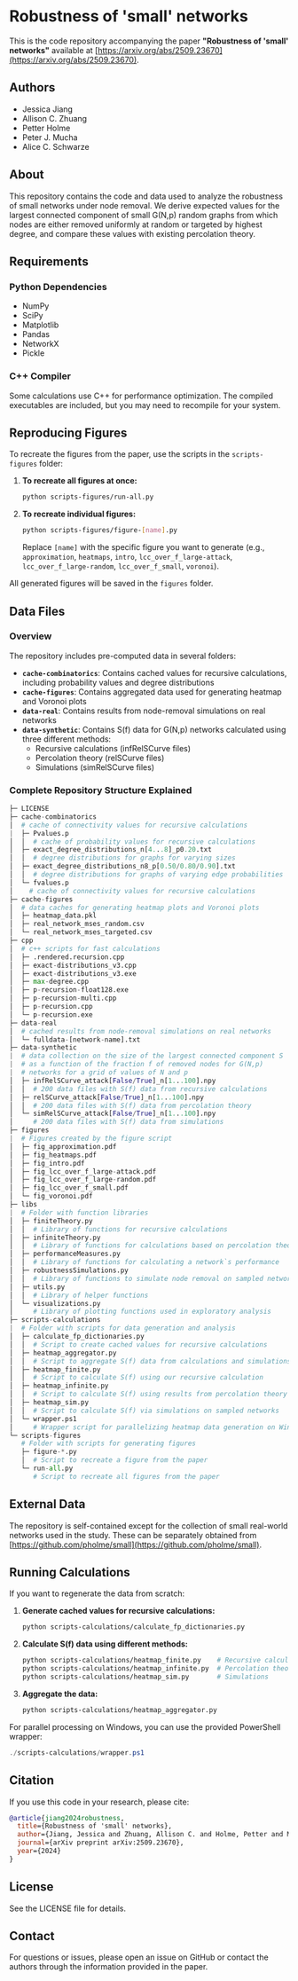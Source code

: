 # Robustness of 'small' networks

This is the code repository accompanying the paper **"Robustness of 'small' networks"** available at [https://arxiv.org/abs/2509.23670](https://arxiv.org/abs/2509.23670).

## Authors

- Jessica Jiang
- Allison C. Zhuang
- Petter Holme
- Peter J. Mucha
- Alice C. Schwarze

## About

This repository contains the code and data used to analyze the robustness of small networks under node removal. We derive expected values for the largest connected component of small G(N,p) random graphs from which nodes are either removed uniformly at random or targeted by highest degree, and compare these values with existing percolation theory.

## Requirements

### Python Dependencies
- NumPy
- SciPy
- Matplotlib
- Pandas
- NetworkX
- Pickle

### C++ Compiler
Some calculations use C++ for performance optimization. The compiled executables are included, but you may need to recompile for your system.

## Reproducing Figures

To recreate the figures from the paper, use the scripts in the `scripts-figures` folder:

1. **To recreate all figures at once:**
   ```bash
   python scripts-figures/run-all.py
   ```

2. **To recreate individual figures:**
   ```bash
   python scripts-figures/figure-[name].py
   ```
   
   Replace `[name]` with the specific figure you want to generate (e.g., `approximation`, `heatmaps`, `intro`, `lcc_over_f_large-attack`, `lcc_over_f_large-random`, `lcc_over_f_small`, `voronoi`).

All generated figures will be saved in the `figures` folder.

## Data Files

### Overview

The repository includes pre-computed data in several folders:

- **`cache-combinatorics`**: Contains cached values for recursive calculations, including probability values and degree distributions
- **`cache-figures`**: Contains aggregated data used for generating heatmap and Voronoi plots
- **`data-real`**: Contains results from node-removal simulations on real networks
- **`data-synthetic`**: Contains S(f) data for G(N,p) networks calculated using three different methods:
  - Recursive calculations (infRelSCurve files)
  - Percolation theory (relSCurve files)  
  - Simulations (simRelSCurve files)

### Complete Repository Structure Explained

```python
├─ LICENSE  
├─ cache-combinatorics  
│  # cache of connectivity values for recursive calculations
|  ├─ Pvalues.p  
│  │  # cache of probability values for recursive calculations
│  ├─ exact_degree_distributions_n[4...8]_p0.20.txt  
│  │  # degree distributions for graphs for varying sizes
│  ├─ exact_degree_distributions_n8_p[0.50/0.80/0.90].txt  
│  │  # degree distributions for graphs of varying edge probabilities
│  └─ fvalues.p  
│    # cache of connectivity values for recursive calculations
├─ cache-figures  
│  # data caches for generating heatmap plots and Voronoi plots
│  ├─ heatmap_data.pkl  
│  ├─ real_network_mses_random.csv  
│  └─ real_network_mses_targeted.csv  
├─ cpp  
│  # c++ scripts for fast calculations
│  ├─ .rendered.recursion.cpp  
│  ├─ exact-distributions_v3.cpp  
│  ├─ exact-distributions_v3.exe  
│  ├─ max-degree.cpp  
│  ├─ p-recursion-float128.exe  
│  ├─ p-recursion-multi.cpp  
│  ├─ p-recursion.cpp  
│  └─ p-recursion.exe  
├─ data-real  
│  # cached results from node-removal simulations on real networks
│  └─ fulldata-[network-name].txt  
├─ data-synthetic  
|  # data collection on the size of the largest connected component S  
|  # as a function of the fraction f of removed nodes for G(N,p)
|  # networks for a grid of values of N and p
│  ├─ infRelSCurve_attack[False/True]_n[1...100].npy  
│  │  # 200 data files with S(f) data from recursive calculations
│  ├─ relSCurve_attack[False/True]_n[1...100].npy  
│  │  # 200 data files with S(f) data from percolation theory
│  └─ simRelSCurve_attack[False/True]_n[1...100].npy  
│     # 200 data files with S(f) data from simulations
├─ figures  
|  # Figures created by the figure script
│  ├─ fig_approximation.pdf  
│  ├─ fig_heatmaps.pdf  
│  ├─ fig_intro.pdf  
│  ├─ fig_lcc_over_f_large-attack.pdf  
│  ├─ fig_lcc_over_f_large-random.pdf  
│  ├─ fig_lcc_over_f_small.pdf  
│  └─ fig_voronoi.pdf  
├─ libs  
|  # Folder with function libraries
│  ├─ finiteTheory.py  
│  │  # Library of functions for recursive calculations
│  ├─ infiniteTheory.py  
│  │  # Library of functions for calculations based on percolation theory
│  ├─ performanceMeasures.py  
│  │  # Library of functions for calculating a network`s performance
│  ├─ robustnessSimulations.py  
│  │  # Library of functions to simulate node removal on sampled networks
│  ├─ utils.py  
│  │  # Library of helper functions
│  └─ visualizations.py  
│     # Library of plotting functions used in exploratory analysis
├─ scripts-calculations  
|  # Folder with scripts for data generation and analysis
│  ├─ calculate_fp_dictionaries.py  
│  │  # Script to create cached values for recursive calculations
│  ├─ heatmap_aggregator.py  
│  │  # Script to aggregate S(f) data from calculations and simulations
│  ├─ heatmap_finite.py  
│  │  # Script to calculate S(f) using our recursive calculation
│  ├─ heatmap_infinite.py  
│  │  # Script to calculate S(f) using results from percolation theory
│  ├─ heatmap_sim.py  
│  │  # Script to calculate S(f) via simulations on sampled networks
│  └─ wrapper.ps1  
│     # Wrapper script for parallelizing heatmap data generation on Windows
└─ scripts-figures  
   # Folder with scripts for generating figures
   ├─ figure-*.py  
   │  # Script to recreate a figure from the paper
   └─ run-all.py  
      # Script to recreate all figures from the paper
```

## External Data

The repository is self-contained except for the collection of small real-world networks used in the study. These can be separately obtained from [https://github.com/pholme/small](https://github.com/pholme/small).

## Running Calculations

If you want to regenerate the data from scratch:

1. **Generate cached values for recursive calculations:**
   ```bash
   python scripts-calculations/calculate_fp_dictionaries.py
   ```

2. **Calculate S(f) data using different methods:**
   ```bash
   python scripts-calculations/heatmap_finite.py    # Recursive calculation
   python scripts-calculations/heatmap_infinite.py  # Percolation theory
   python scripts-calculations/heatmap_sim.py       # Simulations
   ```

3. **Aggregate the data:**
   ```bash
   python scripts-calculations/heatmap_aggregator.py
   ```

For parallel processing on Windows, you can use the provided PowerShell wrapper:
```powershell
./scripts-calculations/wrapper.ps1
```

## Citation

If you use this code in your research, please cite:

```bibtex
@article{jiang2024robustness,
  title={Robustness of 'small' networks},
  author={Jiang, Jessica and Zhuang, Allison C. and Holme, Petter and Mucha, Peter J. and Schwarze, Alice C.},
  journal={arXiv preprint arXiv:2509.23670},
  year={2024}
}
```

## License

See the LICENSE file for details.

## Contact

For questions or issues, please open an issue on GitHub or contact the authors through the information provided in the paper.